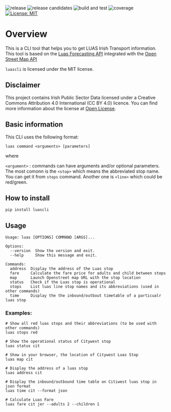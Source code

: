 ![release](https://github.com/global/luascli/workflows/release/badge.svg)
![release candidates](https://github.com/global/luascli/workflows/release%20candidates/badge.svg)
![build and test](https://github.com/global/luascli/workflows/build%20and%20test/badge.svg)
![coverage](https://img.shields.io/codecov/c/github/global/luascli?flag=unittests)
[![License: MIT](https://img.shields.io/badge/License-MIT-yellow.svg)](https://opensource.org/licenses/MIT)

# Overview

This is a CLI tool that helps you to get LUAS Irish Transport information. This tool is based on the [Luas Forecasting API](https://data.gov.ie/dataset/luas-forecasting-api/resource/078346e0-fe7f-4e71-9c51-21c78520dc3d) integrated with the [Open Street Map API](https://www.openstreetmap.org/)

`luascli` is licensed under the MIT license.


## Disclaimer

This project contains Irish Public Sector Data licensed under a Creative Commons Attribution 4.0 International (CC BY 4.0) licence. You can find more information about the license at [Open License](https://data.gov.ie/pages/opendatalicence).


## Basic information

This CLI uses the following format:

```
luas command <arguments> [parameters]
```

where 

`<argument>` : commands can have arguments and/or optional parameters. The most comonn is the `<stop>` which means the abbreviated stop name. You can get it from `stops` command. Another one is `<line>` which could be red/green.

## How to install

```
pip install luascli
```

## Usage

```
Usage: luas [OPTIONS] COMMAND [ARGS]...

Options:
  --version  Show the version and exit.
  --help     Show this message and exit.

Commands:
  address  Display the address of the Luas stop
  fare     Calculate the fare price for adults and child between stops
  map      Launch Openstreet map URL with the stop location
  status   Check if the Luas stop is operational
  stops    List luas line stop names and its abbreviations (used in other commands)
  time     Display the the inbound/outbout timetable of a particualr luas stop
```

### Examples:

```
# Show all red luas stops and their abbreviations (to be used with other commands)
luas stops red

# Show the operational status of Citywest stop
luas status cit

# Show in your browser, the location of Citywest Luas Stop
luas map cit

# Display the address of a luas stop
luas address cit

# Display the inbound/outbound time table on Citiwest luas stop in json format
luas time cit --format json

# Calculate Luas Fare
luas fare cit jer --adults 2 --children 1
```